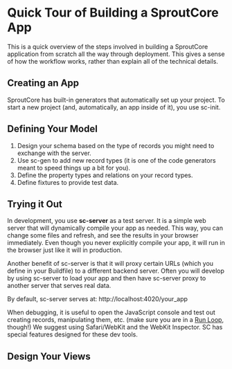 Quick Tour of Building a SproutCore App
=======================================
This is a quick overview of the steps involved in building a SproutCore
application from scratch all the way through deployment. This gives a sense of
how the workflow works, rather than explain all of the technical details.

Creating an App
---------------
SproutCore has built-in generators that automatically set up your project. To
start a new project (and, automatically, an app inside of it), you use sc-init.

Defining Your Model
--------------------
1. Design your schema based on the type of records you might need to exchange with
the server.
2. Use sc-gen to add new record types (it is one of the code generators
   meant to speed things up a bit for you).
3. Define the property types and relations on your record types.
4. Define fixtures to provide test data.

Trying it Out
--------------
In development, you use **sc-server** as a test server. It is a simple web server that
will dynamically compile your app as needed. This way, you can change some files and
refresh, and see the results in your browser immediately. Even though you never explicitly
compile your app, it will run in the browser just like it will in production.

Another benefit of sc-server is that it will proxy certain URLs (which you define in
your Buildfile) to a different backend server. Often you will develop by using sc-server
to load your app and then have sc-server proxy to another server that serves real data.

By default, sc-server serves at: http://localhost:4020/your\_app

When debugging, it is useful to open the JavaScript console and test out creating records,
manipulating them, etc. (make sure you are in a [Run Loop](../runtime/run-loops.html), though!)
We suggest using Safari/WebKit and the WebKit Inspector. SC has special features designed for these
dev tools.

Design Your Views
------------------